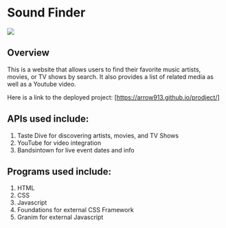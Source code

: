 # Sound Finder

![](https://github.com/arrow913/prodject/blob/master/Screen%20Shot%202020-09-21%20at%209.16.35%20AM.png)

## Overview
This is a website that allows users to find their favorite music artists, movies, or TV shows by search. It also provides a list of related media as well as a Youtube video. 

Here is a link to the deployed project: [https://arrow913.github.io/prodject/]

## APIs used include:
1) Taste Dive for discovering artists, movies, and TV Shows
2) YouTube for video integration
3) Bandsintown for live event dates and info

## Programs used include:
1) HTML
2) CSS
3) Javascript
4) Foundations for external CSS Framework 
5) Granim for external Javascript
